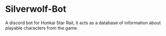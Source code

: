 # Silverwolf-Bot

A discord bot for Honkai Star Rail, it acts as a database of information about playable characters from the game.
